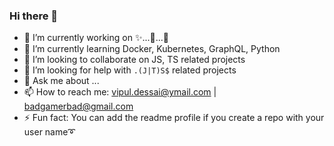 ### Hi there 👋

<!--
**vipulDessai/vipulDessai** is a ✨ _special_ ✨ repository because its `README.md` (this file) appears on your GitHub profile.

Here are some ideas to get you started:

- 🔭 I’m currently working on ...
- 🌱 I’m currently learning ...
- 👯 I’m looking to collaborate on ...
- 🤔 I’m looking for help with ...
- 💬 Ask me about ...
- 📫 How to reach me: ...
- 😄 Pronouns: ...
- ⚡ Fun fact: ...
-->

- 🔭 I’m currently working on ✨...🚗...🍉
- 🌱 I’m currently learning Docker, Kubernetes, GraphQL, Python
- 👯 I’m looking to collaborate on JS, TS related projects
- 🤔 I’m looking for help with `.(J|T)S$` related projects
- 💬 Ask me about ...
- 📫 How to reach me: vipul.dessai@ymail.com | badgamerbad@gmail.com
- ⚡ Fun fact: You can add the readme profile if you create a repo with your user name➰
